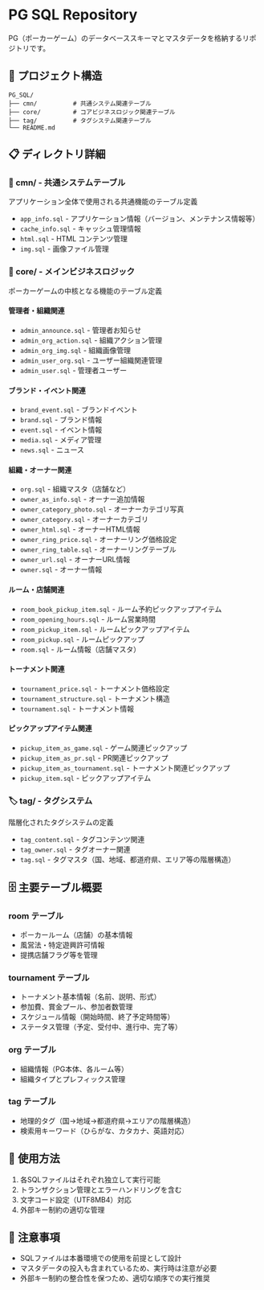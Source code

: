 # PG SQL Repository

PG（ポーカーゲーム）のデータベーススキーマとマスタデータを格納するリポジトリです。

## 📁 プロジェクト構造

```
PG_SQL/
├── cmn/          # 共通システム関連テーブル
├── core/         # コアビジネスロジック関連テーブル  
├── tag/          # タグシステム関連テーブル
└── README.md
```

## 📋 ディレクトリ詳細

### 🔧 cmn/ - 共通システムテーブル
アプリケーション全体で使用される共通機能のテーブル定義

- `app_info.sql` - アプリケーション情報（バージョン、メンテナンス情報等）
- `cache_info.sql` - キャッシュ管理情報
- `html.sql` - HTML コンテンツ管理
- `img.sql` - 画像ファイル管理

### 🎯 core/ - メインビジネスロジック
ポーカーゲームの中核となる機能のテーブル定義

#### 管理者・組織関連
- `admin_announce.sql` - 管理者お知らせ
- `admin_org_action.sql` - 組織アクション管理
- `admin_org_img.sql` - 組織画像管理
- `admin_user_org.sql` - ユーザー組織関連管理
- `admin_user.sql` - 管理者ユーザー

#### ブランド・イベント関連
- `brand_event.sql` - ブランドイベント
- `brand.sql` - ブランド情報
- `event.sql` - イベント情報
- `media.sql` - メディア管理
- `news.sql` - ニュース

#### 組織・オーナー関連
- `org.sql` - 組織マスタ（店舗など）
- `owner_as_info.sql` - オーナー追加情報
- `owner_category_photo.sql` - オーナーカテゴリ写真
- `owner_category.sql` - オーナーカテゴリ
- `owner_html.sql` - オーナーHTML情報
- `owner_ring_price.sql` - オーナーリング価格設定
- `owner_ring_table.sql` - オーナーリングテーブル
- `owner_url.sql` - オーナーURL情報
- `owner.sql` - オーナー情報

#### ルーム・店舗関連
- `room_book_pickup_item.sql` - ルーム予約ピックアップアイテム
- `room_opening_hours.sql` - ルーム営業時間
- `room_pickup_item.sql` - ルームピックアップアイテム
- `room_pickup.sql` - ルームピックアップ
- `room.sql` - ルーム情報（店舗マスタ）

#### トーナメント関連
- `tournament_price.sql` - トーナメント価格設定
- `tournament_structure.sql` - トーナメント構造
- `tournament.sql` - トーナメント情報

#### ピックアップアイテム関連
- `pickup_item_as_game.sql` - ゲーム関連ピックアップ
- `pickup_item_as_pr.sql` - PR関連ピックアップ  
- `pickup_item_as_tournament.sql` - トーナメント関連ピックアップ
- `pickup_item.sql` - ピックアップアイテム

### 🏷️ tag/ - タグシステム
階層化されたタグシステムの定義

- `tag_content.sql` - タグコンテンツ関連
- `tag_owner.sql` - タグオーナー関連
- `tag.sql` - タグマスタ（国、地域、都道府県、エリア等の階層構造）

## 🗄️ 主要テーブル概要

### room テーブル
- ポーカールーム（店舗）の基本情報
- 風営法・特定遊興許可情報
- 提携店舗フラグ等を管理

### tournament テーブル
- トーナメント基本情報（名前、説明、形式）
- 参加費、賞金プール、参加者数管理
- スケジュール情報（開始時間、終了予定時間等）
- ステータス管理（予定、受付中、進行中、完了等）

### org テーブル  
- 組織情報（PG本体、各ルーム等）
- 組織タイプとプレフィックス管理

### tag テーブル
- 地理的タグ（国→地域→都道府県→エリアの階層構造）
- 検索用キーワード（ひらがな、カタカナ、英語対応）

## 🚀 使用方法

1. 各SQLファイルはそれぞれ独立して実行可能
2. トランザクション管理とエラーハンドリングを含む
3. 文字コード設定（UTF8MB4）対応
4. 外部キー制約の適切な管理

## 📝 注意事項

- SQLファイルは本番環境での使用を前提として設計
- マスタデータの投入も含まれているため、実行時は注意が必要
- 外部キー制約の整合性を保つため、適切な順序での実行推奨